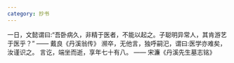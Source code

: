 ```yaml
---
category: 抄书
---
```

一日，文懿谓曰:“吾卧病久，非精于医者，不能以起之。子聪明异常人，其肯游艺于医乎？”
—— 戴良《丹溪翁传》
濒卒，无他言，独呼嗣汜，谓曰:医学亦难矣，汝谨识之。
言讫，端坐而逝，享年七十有八。
—— 宋濂《丹溪先生墓志铭》
